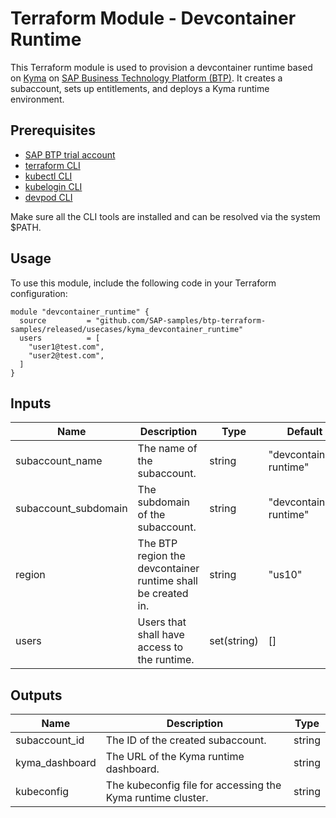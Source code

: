 # Terraform Module - Devcontainer Runtime

This Terraform module is used to provision a devcontainer runtime based on [Kyma](https://kyma-project.io/) on [SAP Business Technology Platform (BTP)](https://account.hanatrial.ondemand.com/). It creates a subaccount, sets up entitlements, and deploys a Kyma runtime environment.

## Prerequisites

- [SAP BTP trial account](https://developers.sap.com/tutorials/hcp-create-trial-account.html)
- [terraform CLI](https://developer.hashicorp.com/terraform/install)
- [kubectl CLI](https://github.com/kubernetes/kubectl)
- [kubelogin CLI](https://github.com/int128/kubelogin)
- [devpod CLI](https://github.com/loft-sh/devpod)

Make sure all the CLI tools are installed and can be resolved via the system $PATH.

## Usage

To use this module, include the following code in your Terraform configuration:

```hcl
module "devcontainer_runtime" {
  source         = "github.com/SAP-samples/btp-terraform-samples/released/usecases/kyma_devcontainer_runtime"
  users          = [
    "user1@test.com",
    "user2@test.com",
  ]
}
```

## Inputs

| Name                  | Description                                                      | Type         | Default                   |
|-----------------------|------------------------------------------------------------------|--------------|---------------------------|
| subaccount_name       | The name of the subaccount.                                      | string       | "devcontainer-runtime"    |
| subaccount_subdomain  | The subdomain of the subaccount.                                 | string       | "devcontainer-runtime"    |
| region                | The BTP region the devcontainer runtime shall be created in.     | string       | "us10"                    |
| users                 | Users that shall have access to the runtime.                     | set(string)  | []                        |

## Outputs

| Name                  | Description                                                      | Type         |
|-----------------------|------------------------------------------------------------------|--------------|
| subaccount_id         | The ID of the created subaccount.                                | string       |
| kyma_dashboard        | The URL of the Kyma runtime dashboard.                           | string       |
| kubeconfig            | The kubeconfig file for accessing the Kyma runtime cluster.      | string       |
